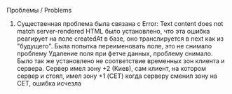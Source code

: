 Проблемы / Problems

1. Существенная проблема была связана с
Error: Text content does not match server-rendered HTML
было установлено, что эта ошибка реагирует на поле createdAt
в базе, оно транслируется в next как из "будущего".
Была попытка переименовать поле, это не снимало проблему
Удаление поля при фетче данных, проблему снимало.
Было так же установлено не соответствие временных зон
клиента и сервера. Сервер имел зону +2 (Киев), 
сам клиент, на котором сервер и стоял, имел зону +1 (CET)
когда серверу сменил зону на CET, ошибка исчезла